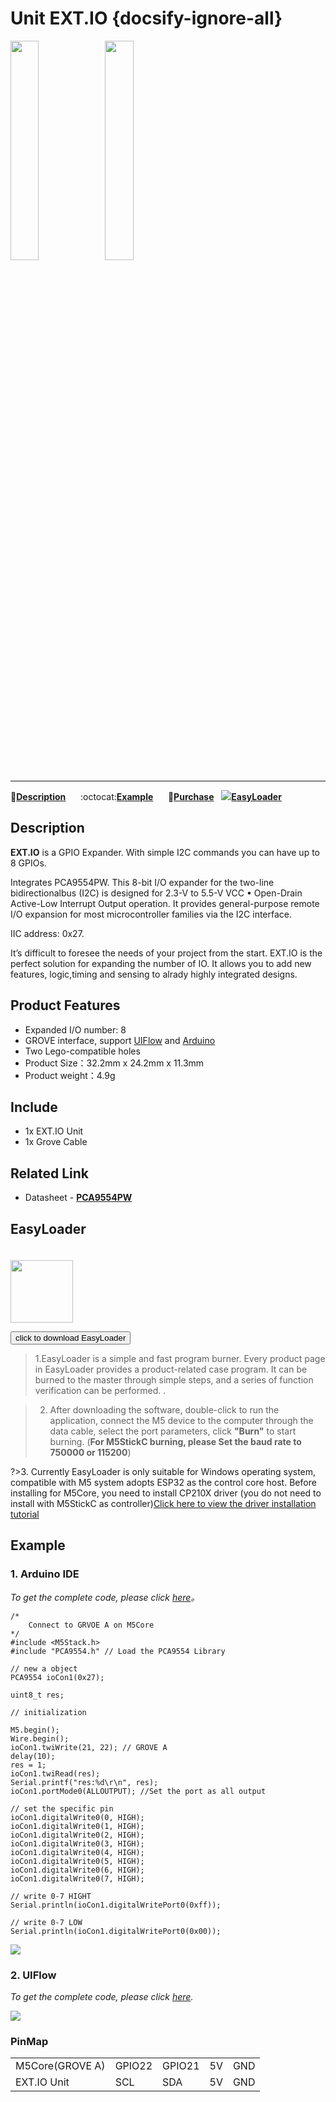 # Unit EXT.IO {docsify-ignore-all}

<img src="assets/img/product_pics/unit/unit_extio_01.png" width="30%" height="30%"><img src="assets/img/product_pics/unit/unit_extio_02.png" width="30%" height="30%">

***

:memo:**[Description](#Description)**&nbsp;&nbsp;&nbsp;&nbsp;&nbsp;&nbsp;:octocat:**[Example](#Example)**&nbsp;&nbsp;&nbsp;&nbsp;&nbsp;&nbsp;🛒**[Purchase](https://m5stack.com/collections/m5-unit/products/official-extend-serial-i-o-unit)**&nbsp;&nbsp;&nbsp;<img src="https://m5stack.oss-cn-shenzhen.aliyuncs.com/image/EasyLoader_logo-min.jpg">**[EasyLoader](#EasyLoader)**

## Description

**EXT.IO** is a GPIO Expander. With simple I2C commands you can have up to 8 GPIOs.

Integrates PCA9554PW. This 8-bit I/O expander for the two-line bidirectionalbus (I2C) is designed for 2.3-V to 5.5-V VCC • Open-Drain Active-Low Interrupt Output operation. It provides general-purpose remote I/O expansion for most microcontroller families via the I2C interface.

IIC address: 0x27.

It’s difficult to foresee the needs of your project from the start. EXT.IO is the perfect solution for expanding the number of IO. It allows you to add new features, logic,timing and sensing to alrady highly integrated designs.

## Product Features

-  Expanded I/O number: 8
- GROVE interface, support [UIFlow](http://flow.m5stack.com) and [Arduino](http://www.arduino.cc)
- Two Lego-compatible holes
- Product Size：32.2mm x 24.2mm x 11.3mm
- Product weight：4.9g

## Include

- 1x EXT.IO Unit
- 1x Grove Cable

## Related Link

- Datasheet - **[PCA9554PW](https://m5stack.oss-cn-shenzhen.aliyuncs.com/resource/docs/datasheet/unit/PCA9554PW_en.pdf)**

## EasyLoader

<img src="https://m5stack.oss-cn-shenzhen.aliyuncs.com/image/EasyLoader_logo.png" width="100px" style="margin-top:20px">

<a href="https://m5stack.oss-cn-shenzhen.aliyuncs.com/EasyLoader/Unit/EasyLoader_EXT_IO.exe"><button type="button" class="btn btn-primary">click to download EasyLoader</button></a>

>1.EasyLoader is a simple and fast program burner. Every product page in EasyLoader provides a product-related case program. It can be burned to the master through simple steps, and a series of function verification can be performed. .

>2. After downloading the software, double-click to run the application, connect the M5 device to the computer through the data cable, select the port parameters, click **"Burn"** to start burning. (**For M5StickC burning, please Set the baud rate to 750000 or 115200**)

?>3. Currently EasyLoader is only suitable for Windows operating system, compatible with M5 system adopts ESP32 as the control core host. Before installing for M5Core, you need to install CP210X driver (you do not need to install with M5StickC as controller)[Click here to view the driver installation tutorial](en/related_documents/M5Burner#install-usb-driver)

## Example

### 1. Arduino IDE

*To get the complete code, please click [here](https://github.com/m5stack/M5-ProductExampleCodes/tree/master/Unit/EXTIO/Arduino)。*

```arduino
/*
    Connect to GRVOE A on M5Core
*/
#include <M5Stack.h>
#include "PCA9554.h" // Load the PCA9554 Library

// new a object
PCA9554 ioCon1(0x27);

uint8_t res;

// initialization

M5.begin();
Wire.begin();
ioCon1.twiWrite(21, 22); // GROVE A
delay(10);
res = 1;
ioCon1.twiRead(res);
Serial.printf("res:%d\r\n", res);
ioCon1.portMode0(ALLOUTPUT); //Set the port as all output

// set the specific pin
ioCon1.digitalWrite0(0, HIGH);
ioCon1.digitalWrite0(1, HIGH);
ioCon1.digitalWrite0(2, HIGH);
ioCon1.digitalWrite0(3, HIGH);
ioCon1.digitalWrite0(4, HIGH);
ioCon1.digitalWrite0(5, HIGH);
ioCon1.digitalWrite0(6, HIGH);
ioCon1.digitalWrite0(7, HIGH);

// write 0-7 HIGHT
Serial.println(ioCon1.digitalWritePort0(0xff));

// write 0-7 LOW
Serial.println(ioCon1.digitalWritePort0(0x00));
```
<img src="assets/img/product_pics/unit/unit_extio_03.png">

### 2. UIFlow

*To get the complete code, please click [here](https://github.com/m5stack/M5-ProductExampleCodes/tree/master/Unit/EXTIO/UIFlow).*

<img src="assets/img/product_pics/unit/unit_example/EXTIO/example_unit_extio_01.png">

### PinMap

<table>
 <tr><td>M5Core(GROVE A)</td><td>GPIO22</td><td>GPIO21</td><td>5V</td><td>GND</td></tr>
 <tr><td>EXT.IO Unit</td><td>SCL</td><td>SDA</td><td>5V</td><td>GND</td></tr>
</table>